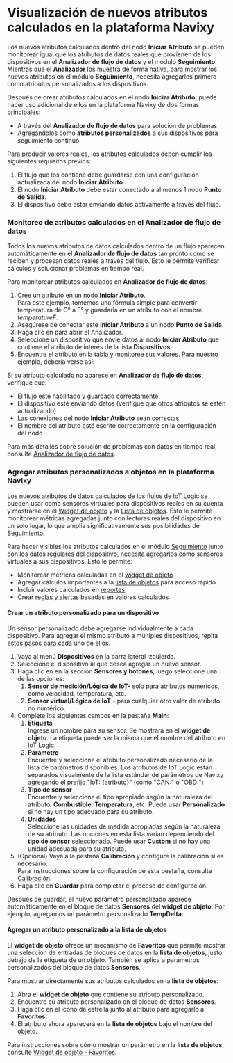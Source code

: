 # Visualización de nuevos atributos calculados en la plataforma Navixy

Los nuevos atributos calculados dentro del nodo **Iniciar Atributo** se pueden monitorear igual que los atributos de datos reales que provienen de los dispositivos en el **Analizador de flujo de datos** y el módulo **Seguimiento**. Mientras que el **Analizador** los muestra de forma nativa, para mostrar los nuevos atributos en el módulo **Seguimiento**, necesita agregarlos primero como atributos personalizados a los dispositivos.

Después de crear atributos calculados en el nodo **Iniciar Atributo**, puede hacer uso adicional de ellos en la plataforma Navixy de dos formas principales:

* A través del **Analizador de flujo de datos** para solución de problemas
* Agregándolos como **atributos personalizados** a sus dispositivos para seguimiento continuo

Para producir valores reales, los atributos calculados deben cumplir los siguientes requisitos previos:

1. El flujo que los contiene debe guardarse con una configuración actualizada del nodo **Iniciar Atributo**.
2. El nodo **Iniciar Atributo** debe estar conectado a al menos 1 nodo **Punto de Salida**.
3. El dispositivo debe estar enviando datos activamente a través del flujo.

### Monitoreo de atributos calculados en el Analizador de flujo de datos

Todos los nuevos atributos de datos calculados dentro de un flujo aparecen automáticamente en el **Analizador de flujo de datos** tan pronto como se reciben y procesan datos reales a través del flujo. Esto le permite verificar cálculos y solucionar problemas en tiempo real.

Para monitorear atributos calculados en **Analizador de flujo de datos**:

1. Cree un atributo en un nodo **Iniciar Atributo**.\
   Para este ejemplo, tomemos una fórmula simple para convertir temperatura de C° a F° y guardarla en un atributo con el nombre _temperatureF_.
2. Asegúrese de conectar este **Iniciar Atributo** a un nodo **Punto de Salida**.
3. Haga clic en para abrir el Analizador.
4. Seleccione un dispositivo que envíe datos al nodo **Iniciar Atributo** que contiene el atributo de interés de la lista **Dispositivos**.
5. Encuentre el atributo en la tabla y monitoree sus valores. Para nuestro ejemplo, debería verse así:

Si su atributo calculado no aparece en **Analizador de flujo de datos**, verifique que:

* El flujo esté habilitado y guardado correctamente
* El dispositivo esté enviando datos (verifique que otros atributos se estén actualizando)
* Las conexiones del nodo **Iniciar Atributo** sean correctas
* El nombre del atributo esté escrito correctamente en la configuración del nodo

Para más detalles sobre solución de problemas con datos en tiempo real, consulte [Analizador de flujo de datos](https://squaregps.atlassian.net/wiki/spaces/UDOCES/pages/3232334554/Analizador+de+flujo+de+datos?atlOrigin=eyJpIjoiYzEzNmMyYjY5MmJjNGNhN2JhZmRmNTNhNjdmZmJmOGYiLCJwIjoiYyJ9).

### Agregar atributos personalizados a objetos en la plataforma Navixy

Los nuevos atributos de datos calculados de los flujos de IoT Logic se pueden usar como sensores virtuales para dispositivos reales en su cuenta y mostrarse en el [Widget de objeto](https://squaregps.atlassian.net/wiki/spaces/UDOCES/pages/2922547998/Vista+detallada+del+objeto?atlOrigin=eyJpIjoiMzk2MWYxOGI1MDA2NDFhMTkwY2NkMTU1MDU2Mzc4Y2UiLCJwIjoiYyJ9) y la [Lista de objetos](https://squaregps.atlassian.net/wiki/spaces/UDOCES/pages/2922547887/Lista+de+objetos?atlOrigin=eyJpIjoiOTEzOTJhNTJmZWQ1NDllMjhiYmZmMTU1ZWZhOTJkYjMiLCJwIjoiYyJ9). Esto le permite monitorear métricas agregadas junto con lecturas reales del dispositivo en un solo lugar, lo que amplía significativamente sus posibilidades de [Seguimiento](https://squaregps.atlassian.net/wiki/spaces/UDOCES/pages/2922547869/Seguimiento?atlOrigin=eyJpIjoiZTVmMDJiNTI4ZDVkNDM3YWFkNDg2MmY1NDczNzNjNGIiLCJwIjoiYyJ9).

Para hacer visibles los atributos calculados en el módulo [Seguimiento](https://squaregps.atlassian.net/wiki/spaces/UDOCES/pages/2922547869/Seguimiento?atlOrigin=eyJpIjoiZTVmMDJiNTI4ZDVkNDM3YWFkNDg2MmY1NDczNzNjNGIiLCJwIjoiYyJ9) junto con los datos regulares del dispositivo, necesita agregarlos como sensores virtuales a sus dispositivos. Esto le permite:

* Monitorear métricas calculadas en el [widget de objeto](https://squaregps.atlassian.net/wiki/spaces/UDOCES/pages/2922547998/Vista+detallada+del+objeto?atlOrigin=eyJpIjoiMzk2MWYxOGI1MDA2NDFhMTkwY2NkMTU1MDU2Mzc4Y2UiLCJwIjoiYyJ9)
* Agregar cálculos importantes a la [lista de objetos](https://squaregps.atlassian.net/wiki/spaces/UDOCES/pages/2922547887/Lista+de+objetos?atlOrigin=eyJpIjoiNzc3ZGFkMzA2OTc3NGIyNmFiMDNmOGVkMjFkMDRlZWMiLCJwIjoiYyJ9) para acceso rápido
* Incluir valores calculados en [reportes](https://squaregps.atlassian.net/wiki/spaces/UDOCES/pages/2922549954/Reportes?atlOrigin=eyJpIjoiNjdmYjU4MTc3Mzc1NDAzM2IxYzUzMmNmZGRmMTAzZDYiLCJwIjoiYyJ9)
* Crear [reglas y alertas](https://squaregps.atlassian.net/wiki/spaces/UDOCES/pages/2922548483/Reglas+y+Alertas?atlOrigin=eyJpIjoiOTVhYTZlOTBmMTc5NGUwNTg4ODU2MTc3M2ViMzg3MGQiLCJwIjoiYyJ9) basadas en valores calculados

#### Crear un atributo personalizado para un dispositivo

Un sensor personalizado debe agregarse individualmente a cada dispositivo. Para agregar el mismo atributo a múltiples dispositivos, repita estos pasos para cada uno de ellos.

1. Vaya al menú **Dispositivos** en la barra lateral izquierda.
2. Seleccione el dispositivo al que desea agregar un nuevo sensor.
3. Haga clic en en la sección **Sensores y botones**, luego seleccione una de las opciones:
   1. **Sensor de medición/Lógica de IoT-** solo para atributos numéricos, como velocidad, temperatura, etc.
   2. **Sensor virtual/Lógica de IoT** - para cualquier otro valor de atributo no numérico.
4. Complete los siguientes campos en la pestaña **Main**:
   1. **Etiqueta**\
      Ingrese un nombre para su sensor. Se mostrará en el **widget de objeto**. La etiqueta puede ser la misma que el nombre del atributo en IoT Logic.
   2. **Parámetro**\
      Encuentre y seleccione el atributo personalizado necesario de la lista de parámetros disponibles. Los atributos de IoT Logic están separados visualmente de la lista estándar de parámetros de Navixy agregando el prefijo "IoT: {atributo}" (como "CAN:" o "OBD:")
   3. **Tipo de sensor**\
      Encuentre y seleccione el tipo apropiado según la naturaleza del atributo: **Combustible**, **Temperatura**, etc. Puede usar **Personalizado** si no hay un tipo adecuado para su atributo.
   4. **Unidades**\
      Seleccione las unidades de medida apropiadas según la naturaleza de su atributo. Las opciones en esta lista varían dependiendo del **tipo de sensor** seleccionado. Puede usar **Custom** si no hay una unidad adecuada para su atributo.
5. (Opcional) Vaya a la pestaña **Calibración** y configure la calibración si es necesario.\
   Para instrucciones sobre la configuración de esta pestaña, consulte [Calibración](https://squaregps.atlassian.net/wiki/pages/createpage.action?spaceKey=UDOCES\&title=Measurement%20sensors\&linkCreation=true\&fromPageId=3383984173).
6. Haga clic en **Guardar** para completar el proceso de configuración.

Después de guardar, el nuevo parámetro personalizado aparece automáticamente en el bloque de datos **Sensores** del **widget de objeto**. Por ejemplo, agregamos un parámetro personalizado **TempDelta**:

#### Agregar un atributo personalizado a la lista de objetos

El **widget de objeto** ofrece un mecanismo de **Favoritos** que permite mostrar una selección de entradas de bloques de datos en la **lista de objetos**, justo debajo de la etiqueta de un objeto. También se aplica a parámetros personalizados del bloque de datos **Sensores**.

Para mostrar directamente sus atributos calculados en la **lista de objetos**:

1. Abra el **widget de objeto** que contiene su atributo personalizado.
2. Encuentre su atributo personalizado en el bloque de datos **Sensores**.
3. Haga clic en el ícono de estrella junto al atributo para agregarlo a **Favoritos**.
4. El atributo ahora aparecerá en la **lista de objetos** bajo el nombre del objeto.

Para instrucciones sobre cómo mostrar un parámetro en la **lista de objetos**, consulte [Widget de objeto - Favoritos](../../../../../guia-del-usuario/seguimiento/lista-de-objetos/vista-detallada-del-objeto.md#favoritos).
